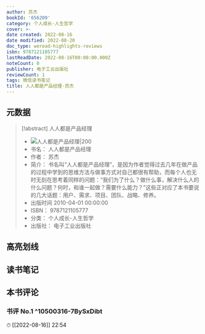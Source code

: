 ```yaml
---
author: 苏杰
bookId: '656209'
category: 个人成长-人生哲学
cover: >-
date created: 2022-08-16
date modified: 2022-08-20
doc_type: weread-highlights-reviews
isbn: 9787121105777
lastReadDate: 2022-08-16T00:00:00.000Z
noteCount: 0
publisher: 电子工业出版社
reviewCount: 1
tags: 微信读书笔记
title: 人人都是产品经理-苏杰
---
```


## 元数据

> [!abstract] 人人都是产品经理
> - ![ 人人都是产品经理|200](https://wfqqreader-1252317822.image.myqcloud.com/cover/209/656209/t7_656209.jpg)
> - 书名： 人人都是产品经理
> - 作者： 苏杰
> - 简介： 书名叫“人人都是产品经理”，是因为作者觉得过去几年在做产品的过程中学到的思维方法与做事方式对自己都很有帮助，而每个人也无时无刻在思考着同样的问题：“我们为了什么？做什么事，解决什么人的什么问题？何时，和谁一起做？需要什么能力？”这些正对应了本书要说的几大话题：用户、需求、项目、团队、战略、修养。
> - 出版时间 2010-04-01 00:00:00
> - ISBN： 9787121105777
> - 分类： 个人成长-人生哲学
> - 出版社： 电子工业出版社

## 高亮划线

## 读书笔记

## 本书评论

### 书评 No.1 ^10500316-7BySxDibt

⏱ [[2022-08-16]] 22:54
